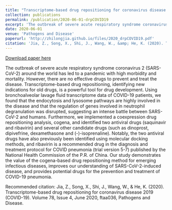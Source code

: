 ```yaml
---
title: "Transcriptome-based drug repositioning for coronavirus disease 2019 (COVID-19)"
collection: publications
permalink: /publication/2020-06-01-drpCOVID19
excerpt: 'The outbreak of severe acute respiratory syndrome coronavirus 2 (SARS-CoV-2) around the world has led to a pandemic with high morbidity and mortality. However, there are no effective drugs to prevent and treat the disease. Transcriptome-based drug repositioning, identifying new indications for old drugs, is a powerful tool for drug development. Using bronchoalveolar lavage fluid transcriptome data of COVID-19 patients, we found that the endocytosis and lysosome pathways are highly involved in the disease and that the regulation of genes involved in neutrophil degranulation was disrupted, suggesting an intense battle between SARS-CoV-2 and humans. Furthermore, we implemented a coexpression drug repositioning analysis, cogena, and identified two antiviral drugs (saquinavir and ribavirin) and several other candidate drugs (such as dinoprost, dipivefrine, dexamethasone and (-)-isoprenaline). Notably, the two antiviral drugs have also previously been identified using molecular docking methods, and ribavirin is a recommended drug in the diagnosis and treatment protocol for COVID pneumonia (trial version 5-7) published by the National Health Commission of the P.R. of China. Our study demonstrates the value of the cogena-based drug repositioning method for emerging infectious diseases, improves our understanding of SARS-CoV-2-induced disease, and provides potential drugs for the prevention and treatment of COVID-19 pneumonia.'
date: 2020-06-01
venue: 'Pathogens and Disease'
paperurl: 'http://zhilongjia.github.io/files/2020_drpCOVID19.pdf'
citation: 'Jia, Z., Song, X., Shi, J., Wang, W., &amp; He, K. (2020). Transcriptome-based drug repositioning for coronavirus disease 2019 (COVID-19). Volume 78, Issue 4, June 2020, ftaa036, Pathogens and Disease.'
---
```


<a href='http://zhilongjia.github.io/files/2020_drpCOVID19.pdf'>Download paper here</a>

The outbreak of severe acute respiratory syndrome coronavirus 2 (SARS-CoV-2) around the world has led to a pandemic with high morbidity and mortality. However, there are no effective drugs to prevent and treat the disease. Transcriptome-based drug repositioning, identifying new indications for old drugs, is a powerful tool for drug development. Using bronchoalveolar lavage fluid transcriptome data of COVID-19 patients, we found that the endocytosis and lysosome pathways are highly involved in the disease and that the regulation of genes involved in neutrophil degranulation was disrupted, suggesting an intense battle between SARS-CoV-2 and humans. Furthermore, we implemented a coexpression drug repositioning analysis, cogena, and identified two antiviral drugs (saquinavir and ribavirin) and several other candidate drugs (such as dinoprost, dipivefrine, dexamethasone and (-)-isoprenaline). Notably, the two antiviral drugs have also previously been identified using molecular docking methods, and ribavirin is a recommended drug in the diagnosis and treatment protocol for COVID pneumonia (trial version 5-7) published by the National Health Commission of the P.R. of China. Our study demonstrates the value of the cogena-based drug repositioning method for emerging infectious diseases, improves our understanding of SARS-CoV-2-induced disease, and provides potential drugs for the prevention and treatment of COVID-19 pneumonia.

Recommended citation: Jia, Z., Song, X., Shi, J., Wang, W., & He, K. (2020). Transcriptome-based drug repositioning for coronavirus disease 2019 (COVID-19). Volume 78, Issue 4, June 2020, ftaa036, Pathogens and Disease.